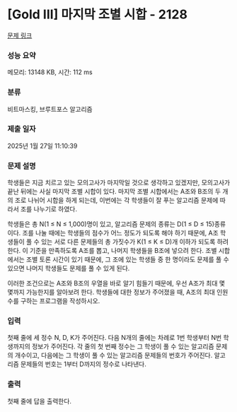 # [Gold III] 마지막 조별 시합 - 2128 

[문제 링크](https://www.acmicpc.net/problem/2128) 

### 성능 요약

메모리: 13148 KB, 시간: 112 ms

### 분류

비트마스킹, 브루트포스 알고리즘

### 제출 일자

2025년 1월 27일 11:10:39

### 문제 설명

<p>학생들은 지금 치르고 있는 모의고사가 마지막일 것으로 생각하고 있겠지만, 모의고사가 끝난 뒤에는 사실 마지막 조별 시합이 있다. 마지막 조별 시합에서는 A조와 B조의 두 개의 조로 나뉘어 시합을 하게 되는데, 이번에는 각 학생들이 잘 푸는 알고리즘 문제에 따라서 조를 나누기로 하였다.</p>

<p>학생들은 총 N(1 ≤ N ≤ 1,000)명이 있고, 알고리즘 문제의 종류는 D(1 ≤ D ≤ 15)종류이다. 조를 나눌 때에는 학생들의 점수가 어느 정도가 되도록 해야 하기 때문에, A조 학생들이 풀 수 있는 서로 다른 문제들의 총 가짓수가 K(1 ≤ K ≤ D)개 이하가 되도록 하려 한다. 이 기준을 만족하도록 A조를 뽑고, 나머지 학생들을 B조에 넣으려 한다. 조별 시합에서는 조별 토론 시간이 있기 때문에, 그 조에 있는 학생들 중 한 명이라도 문제를 풀 수 있으면 나머지 학생들도 문제를 풀 수 있게 된다.</p>

<p>이러한 조건으로는 A조와 B조의 우열을 바로 알기 힘들기 때문에, 우선 A조가 최대 몇 몇까지 가능한지를 알아보려 한다. 학생들에 대한 정보가 주어졌을 때, A조의 최대 인원수를 구하는 프로그램을 작성하시오.</p>

### 입력 

 <p>첫째 줄에 세 정수 N, D, K가 주어진다. 다음 N개의 줄에는 차례로 1번 학생부터 N번 학생까지의 정보가 주어진다. 각 줄의 첫 번째 정수는 그 학생이 풀 수 있는 알고리즘 문제의 개수이고, 다음에는 그 학생이 풀 수 있는 알고리즘 문제들의 번호가 주어진다. 알고리즘 문제들의 번호는 1부터 D까지의 정수로 나타낸다.</p>

### 출력 

 <p>첫째 줄에 답을 출력한다.</p>

